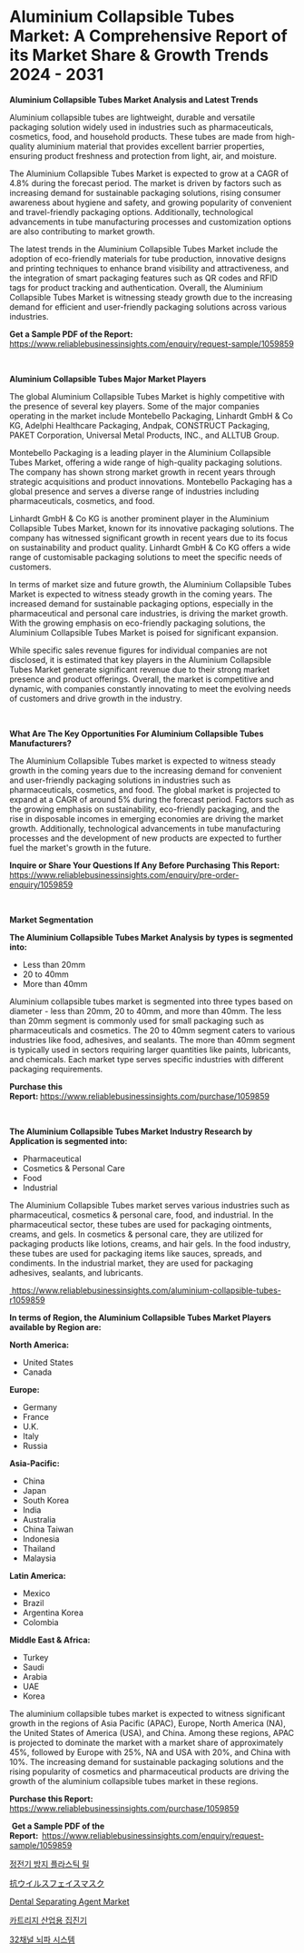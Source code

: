 <p><h1>Aluminium Collapsible Tubes Market: A Comprehensive Report of its Market Share & Growth Trends 2024 - 2031</h1></p><p><strong>Aluminium Collapsible Tubes Market Analysis and Latest Trends</strong></p>
<p><p>Aluminium collapsible tubes are lightweight, durable and versatile packaging solution widely used in industries such as pharmaceuticals, cosmetics, food, and household products. These tubes are made from high-quality aluminium material that provides excellent barrier properties, ensuring product freshness and protection from light, air, and moisture.</p><p>The Aluminium Collapsible Tubes Market is expected to grow at a CAGR of 4.8% during the forecast period. The market is driven by factors such as increasing demand for sustainable packaging solutions, rising consumer awareness about hygiene and safety, and growing popularity of convenient and travel-friendly packaging options. Additionally, technological advancements in tube manufacturing processes and customization options are also contributing to market growth.</p><p>The latest trends in the Aluminium Collapsible Tubes Market include the adoption of eco-friendly materials for tube production, innovative designs and printing techniques to enhance brand visibility and attractiveness, and the integration of smart packaging features such as QR codes and RFID tags for product tracking and authentication. Overall, the Aluminium Collapsible Tubes Market is witnessing steady growth due to the increasing demand for efficient and user-friendly packaging solutions across various industries.</p></p>
<p><strong>Get a Sample PDF of the Report:&nbsp;</strong> <a href="https://www.reliablebusinessinsights.com/enquiry/request-sample/1059859">https://www.reliablebusinessinsights.com/enquiry/request-sample/1059859</a></p>
<p>&nbsp;</p>
<p><strong>Aluminium Collapsible Tubes Major Market Players</strong></p>
<p><p>The global Aluminium Collapsible Tubes Market is highly competitive with the presence of several key players. Some of the major companies operating in the market include Montebello Packaging, Linhardt GmbH & Co KG, Adelphi Healthcare Packaging, Andpak, CONSTRUCT Packaging, PAKET Corporation, Universal Metal Products, INC., and ALLTUB Group.</p><p>Montebello Packaging is a leading player in the Aluminium Collapsible Tubes Market, offering a wide range of high-quality packaging solutions. The company has shown strong market growth in recent years through strategic acquisitions and product innovations. Montebello Packaging has a global presence and serves a diverse range of industries including pharmaceuticals, cosmetics, and food.</p><p>Linhardt GmbH & Co KG is another prominent player in the Aluminium Collapsible Tubes Market, known for its innovative packaging solutions. The company has witnessed significant growth in recent years due to its focus on sustainability and product quality. Linhardt GmbH & Co KG offers a wide range of customisable packaging solutions to meet the specific needs of customers.</p><p>In terms of market size and future growth, the Aluminium Collapsible Tubes Market is expected to witness steady growth in the coming years. The increased demand for sustainable packaging options, especially in the pharmaceutical and personal care industries, is driving the market growth. With the growing emphasis on eco-friendly packaging solutions, the Aluminium Collapsible Tubes Market is poised for significant expansion.</p><p>While specific sales revenue figures for individual companies are not disclosed, it is estimated that key players in the Aluminium Collapsible Tubes Market generate significant revenue due to their strong market presence and product offerings. Overall, the market is competitive and dynamic, with companies constantly innovating to meet the evolving needs of customers and drive growth in the industry.</p></p>
<p>&nbsp;</p>
<p><strong>What Are The Key Opportunities For Aluminium Collapsible Tubes Manufacturers?</strong></p>
<p><p>The Aluminium Collapsible Tubes market is expected to witness steady growth in the coming years due to the increasing demand for convenient and user-friendly packaging solutions in industries such as pharmaceuticals, cosmetics, and food. The global market is projected to expand at a CAGR of around 5% during the forecast period. Factors such as the growing emphasis on sustainability, eco-friendly packaging, and the rise in disposable incomes in emerging economies are driving the market growth. Additionally, technological advancements in tube manufacturing processes and the development of new products are expected to further fuel the market's growth in the future.</p></p>
<p><strong>Inquire or Share Your Questions If Any Before Purchasing This Report:</strong> <a href="https://www.reliablebusinessinsights.com/enquiry/pre-order-enquiry/1059859">https://www.reliablebusinessinsights.com/enquiry/pre-order-enquiry/1059859</a></p>
<p>&nbsp;</p>
<p><strong>Market Segmentation</strong></p>
<p><strong>The Aluminium Collapsible Tubes Market Analysis by types is segmented into:</strong></p>
<p><ul><li>Less than 20mm</li><li>20 to 40mm</li><li>More than 40mm</li></ul></p>
<p><p>Aluminium collapsible tubes market is segmented into three types based on diameter - less than 20mm, 20 to 40mm, and more than 40mm. The less than 20mm segment is commonly used for small packaging such as pharmaceuticals and cosmetics. The 20 to 40mm segment caters to various industries like food, adhesives, and sealants. The more than 40mm segment is typically used in sectors requiring larger quantities like paints, lubricants, and chemicals. Each market type serves specific industries with different packaging requirements.</p></p>
<p><strong>Purchase this Report:&nbsp;</strong><a href="https://www.reliablebusinessinsights.com/purchase/1059859">https://www.reliablebusinessinsights.com/purchase/1059859</a></p>
<p>&nbsp;</p>
<p><strong>The Aluminium Collapsible Tubes Market Industry Research by Application is segmented into:</strong></p>
<p><ul><li>Pharmaceutical</li><li>Cosmetics & Personal Care</li><li>Food</li><li>Industrial</li></ul></p>
<p><p>The Aluminium Collapsible Tubes market serves various industries such as pharmaceutical, cosmetics & personal care, food, and industrial. In the pharmaceutical sector, these tubes are used for packaging ointments, creams, and gels. In cosmetics & personal care, they are utilized for packaging products like lotions, creams, and hair gels. In the food industry, these tubes are used for packaging items like sauces, spreads, and condiments. In the industrial market, they are used for packaging adhesives, sealants, and lubricants.</p></p>
<p><a href="https://www.reliablebusinessinsights.com/aluminium-collapsible-tubes-r1059859">&nbsp;https://www.reliablebusinessinsights.com/aluminium-collapsible-tubes-r1059859</a></p>
<p><strong>In terms of Region, the Aluminium Collapsible Tubes Market Players available by Region are:</strong></p>
<p>
    <p> <strong> North America: </strong>
        <ul>
            <li>United States</li>
            <li>Canada</li>
        </ul>
        </p> 
    <p> <strong> Europe: </strong>
        <ul>
            <li>Germany</li>
            <li>France</li>
            <li>U.K.</li>
            <li>Italy</li>
            <li>Russia</li>
        </ul>
        </p> 
    <p> <strong> Asia-Pacific: </strong>
        <ul>
            <li>China</li>
            <li>Japan</li>
            <li>South Korea</li>
            <li>India</li>
            <li>Australia</li>
            <li>China Taiwan</li>
            <li>Indonesia</li>
            <li>Thailand</li>
            <li>Malaysia</li>
        </ul>
        </p> 
    <p> <strong> Latin America: </strong>
        <ul>
            <li>Mexico</li>
            <li>Brazil</li>
            <li>Argentina Korea</li>
            <li>Colombia</li>
        </ul>
        </p> 
    <p> <strong> Middle East & Africa: </strong>
        <ul>
            <li>Turkey</li>
            <li>Saudi</li>
            <li>Arabia</li>
            <li>UAE</li>
            <li>Korea</li>
        </ul>
    </p>
    </p>
<p><p>The aluminium collapsible tubes market is expected to witness significant growth in the regions of Asia Pacific (APAC), Europe, North America (NA), the United States of America (USA), and China. Among these regions, APAC is projected to dominate the market with a market share of approximately 45%, followed by Europe with 25%, NA and USA with 20%, and China with 10%. The increasing demand for sustainable packaging solutions and the rising popularity of cosmetics and pharmaceutical products are driving the growth of the aluminium collapsible tubes market in these regions.</p></p>
<p><strong>Purchase this Report: </strong><a href="https://www.reliablebusinessinsights.com/purchase/1059859">https://www.reliablebusinessinsights.com/purchase/1059859</a></p>
<p>&nbsp;<strong>Get a Sample PDF of the Report:&nbsp;&nbsp;</strong><a href="https://www.reliablebusinessinsights.com/enquiry/request-sample/1059859">https://www.reliablebusinessinsights.com/enquiry/request-sample/1059859</a></p>
<p><strong></strong></p>
<p><p><a href="https://medium.com/@felipegrrady654556/%EC%95%88%ED%8B%B0%EC%8A%A4%ED%83%9C%ED%8B%B1-%ED%94%8C%EB%9D%BC%EC%8A%A4%ED%8B%B1-%EB%A6%B4-%EC%8B%9C%EC%9E%A5%EC%9D%80-%EC%8B%9C%EC%9E%A5-%EC%A0%90%EC%9C%A0%EC%9C%A8-%EC%8B%9C%EC%9E%A5-%ED%8A%B8%EB%A0%8C%EB%93%9C-%EB%B0%8F-%EC%8B%9C%EC%9E%A5-%EC%84%B1%EC%9E%A5%EC%97%90-%EB%8C%80%ED%95%9C-%EC%A0%95%EB%B3%B4%EB%A5%BC-%EC%A0%9C%EA%B3%B5%ED%95%A9%EB%8B%88%EB%8B%A4-d8bcca0c68c6">정전기 방지 플라스틱 릴</a></p><p><a href="https://github.com/mares423/Market-Research-Report-List-1/blob/main/760027891265.md">抗ウイルスフェイスマスク</a></p><p><a href="https://github.com/gamblestampleyjenny50m5sl6/Market-Research-Report-List-2/blob/main/dental-separating-agent-market.md">Dental Separating Agent Market</a></p><p><a href="https://github.com/Hubertstyenger6685/Market-Research-Report-List-1/blob/main/766646184603.md">카트리지 산업용 집진기</a></p><p><a href="https://github.com/anton65482023/Market-Research-Report-List-1/blob/main/340579284604.md">32채널 뇌파 시스템</a></p></p>